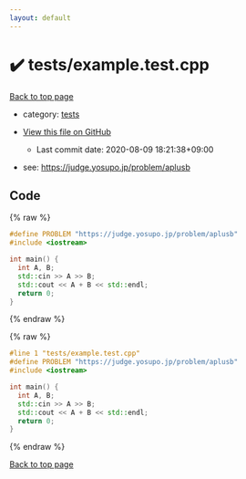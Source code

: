 ```yaml
---
layout: default
---
```


<!-- mathjax config similar to math.stackexchange -->
<script type="text/javascript" async
  src="https://cdnjs.cloudflare.com/ajax/libs/mathjax/2.7.5/MathJax.js?config=TeX-MML-AM_CHTML">
</script>
<script type="text/x-mathjax-config">
  MathJax.Hub.Config({
    TeX: { equationNumbers: { autoNumber: "AMS" }},
    tex2jax: {
      inlineMath: [ ['$','$'] ],
      processEscapes: true
    },
    "HTML-CSS": { matchFontHeight: false },
    displayAlign: "left",
    displayIndent: "2em"
  });
</script>

<script type="text/javascript" src="https://cdnjs.cloudflare.com/ajax/libs/jquery/3.4.1/jquery.min.js"></script>
<script src="https://cdn.jsdelivr.net/npm/jquery-balloon-js@1.1.2/jquery.balloon.min.js" integrity="sha256-ZEYs9VrgAeNuPvs15E39OsyOJaIkXEEt10fzxJ20+2I=" crossorigin="anonymous"></script>
<script type="text/javascript" src="../../assets/js/copy-button.js"></script>
<link rel="stylesheet" href="../../assets/css/copy-button.css" />


# :heavy_check_mark: tests/example.test.cpp

<a href="../../index.html">Back to top page</a>

* category: <a href="../../index.html#b61a6d542f9036550ba9c401c80f00ef">tests</a>
* <a href="{{ site.github.repository_url }}/blob/master/tests/example.test.cpp">View this file on GitHub</a>
    - Last commit date: 2020-08-09 18:21:38+09:00


* see: <a href="https://judge.yosupo.jp/problem/aplusb">https://judge.yosupo.jp/problem/aplusb</a>


## Code

<a id="unbundled"></a>
{% raw %}
```cpp
#define PROBLEM "https://judge.yosupo.jp/problem/aplusb"
#include <iostream>

int main() {
  int A, B;
  std::cin >> A >> B;
  std::cout << A + B << std::endl;
  return 0;
}
```
{% endraw %}

<a id="bundled"></a>
{% raw %}
```cpp
#line 1 "tests/example.test.cpp"
#define PROBLEM "https://judge.yosupo.jp/problem/aplusb"
#include <iostream>

int main() {
  int A, B;
  std::cin >> A >> B;
  std::cout << A + B << std::endl;
  return 0;
}

```
{% endraw %}

<a href="../../index.html">Back to top page</a>

